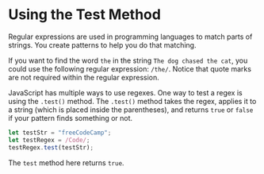 # Using the Test Method
Regular expressions are used in programming languages to match parts of strings. You create patterns to help you do that matching.

If you want to find the word ```the``` in the string ```The dog chased the cat```, you could use the following regular expression: ```/the/```. Notice that quote marks are not required within the regular expression.

JavaScript has multiple ways to use regexes. One way to test a regex is using the ```.test()``` method. The ```.test()``` method takes the regex, applies it to a string (which is placed inside the parentheses), and returns ```true``` or ```false``` if your pattern finds something or not.

```javascript
let testStr = "freeCodeCamp";
let testRegex = /Code/;
testRegex.test(testStr);
```

The ```test``` method here returns ```true```.
